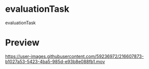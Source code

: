 # evaluationTask
evaluationTask

# Preview



https://user-images.githubusercontent.com/59236972/216607873-b1027a53-5423-4ba5-985d-e93b8e088fb1.mov

